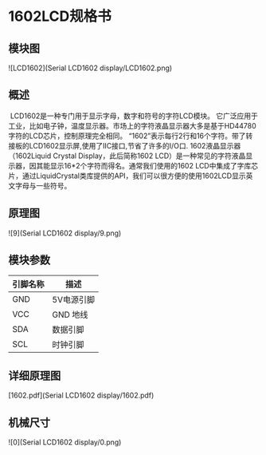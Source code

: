 # 1602LCD规格书

## 模块图

![LCD1602](Serial LCD1602 display/LCD1602.png)

## 概述

​		LCD1602是一种专门用于显示字母，数字和符号的字符LCD模块。 它广泛应用于工业，比如电子钟，温度显示器。市场上的字符液晶显示器大多是基于HD44780字符的LCD芯片，控制原理完全相同。 “1602”表示每行2行和16个字符。带了转接板的LCD1602显示屏,使用了IIC接口,节省了许多的I/O口. 1602液晶显示器（1602Liquid Crystal Display，此后简称1602 LCD）是一种常见的字符液晶显示器，因其能显示16*2个字符而得名。通常我们使用的1602 LCD中集成了字库芯片，通过LiquidCrystal类库提供的API，我们可以很方便的使用1602LCD显示英文字母与一些符号。  

## 原理图

![9](Serial LCD1602 display/9.png)

## 模块参数

| 引脚名称 | 描述       |
| -------- | ---------- |
| GND      | 5V电源引脚 |
| VCC      | GND 地线   |
| SDA      | 数据引脚   |
| SCL      | 时钟引脚   |

## 详细原理图

 [1602.pdf](Serial LCD1602 display/1602.pdf) 

## 机械尺寸

![0](Serial LCD1602 display/0.png)
